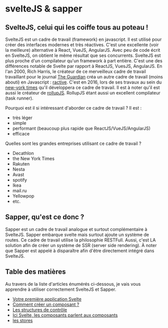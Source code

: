 # svelteJS & sapper

## SvelteJS, celui qui les coiffe tous au poteau !

SvelteJS est un cadre de travail (framework) en javascript. Il est utilisé pour créer des interfaces modernes et très réactives. C'est une excellente (voir la meilleure) alternative à React, VueJS, AngularJS. Avec peu de code écrit en SvelteJS, on obtient le même résultat que ses concurrents. SvelteJS est plus proche d'un compilateur qu'un framework à part entière. C'est une des différences notable de Svelte par rapport à ReactJS, VuesJS, AngularJS. En l'an 2000, Rich Harris, le créateur de ce merveilleux cadre de travail travaillant pour le journal [The Guardian](https://www.theguardian.com/international) créa un autre cadre de travail (moins abouti) en Javascript : [ractive](https://ractive.js.org/). C'est en 2016, lors de ses travaux au sein du [new-york times](https://www.nytimes.com/) qu'il développera ce cadre de travail. Il est à noter qu'il est aussi le créateur de [rollupJS](https://rollupjs.org/guide/en/). RollupJS étant aussi un excellent compilateur (task runner).


Pourquoi est il si intéressant d'aborder ce cadre de travail ?
Il est :
- très léger
- simple
- performant (beaucoup plus rapide que ReactJS/VueJS/AngularJS)
- efficace

Quelles sont les grandes entreprises utilisant ce cadre de travail ?
- Decathlon
- the New York Times
- Rakuten
- Nesta
- Avast
- spotify
- Ikea
- mail.ru
- Yellowpop
- etc.

## Sapper, qu'est ce donc ?
Sapper est un cadre de travail analogue et surtout complémentaire à SvelteJS. Sapper embarque svelte mais surtout ajoute un système de routes. Ce cadre de travail utilise la philosophie RESTFull. Aussi, c'est LA solution afin de créer un système de SSR (server side rendering). À noter que Sapper est appelé à disparaître afin d'être directement intégré dans SvelteJS.   


## Table des matières
Au travers de la liste d'articles énumérés ci-dessous, je vais vous apprendre à utiliser correctement SvelteJS et Sapper.

- [Votre première application Svelte](./chap-1.md)
- [Comment créer un composant ?](./chap-2.md)
- [Les structures de contrôle](./chap-3.md)
- [Ici Svelte, les composants parlent aux composants](./chap-4.md)
- [les stores]('./chap-5.md')
